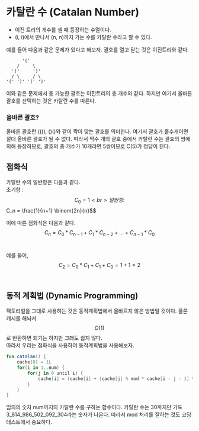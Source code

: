 # 카탈란 수 (Catalan Number)
- 이진 트리의 개수를 셀 때 등장하는 수열이다.
- (i, i)에서 만나서 (n, n)까지 가는 수를 카탈란 수라고 할 수 있다.

예를 들어 다음과 같은 문제가 있다고 해보자. 괄호를 열고 닫는 것은 이진트리와 같다.
```
      '('
    /     \
  '('     ')'
  / \     / \
'(' ')' '(' ')'
```

이와 같은 문제에서 총 가능한 괄호는 이진트리의 총 개수와 같다. 하지만 여기서 올바른 괄호를 선택하는 것은 카탈란 수를 따른다.

### 올바른 괄호?
올바른 괄호란 (()), ()()와 같이 짝이 맞는 괄호를 의미한다. 여기서 괄호가 홀수개이면 절대 올바른 괄호가 될 수 없다.
따라서 짝수 개의 괄호 중에서 카탈란 수는 괄호의 쌍에 의해 등장하므로, 괄호의 총 개수가 10개라면 5쌍이므로 C(5)가 정답이 된다.

## 점화식
카탈란 수의 일반항은 다음과 같다.<br>
초기항 : $$C_0 = 1<br>
일반항 : $$C_n = \frac{1}{n+1} \binom{2n}{n}$$<br>

이에 따른 점화식은 다음과 같다.<br>
$$C_n = C_0 * C_{n-1} + C_1 * C_{n-2} + ... + C_{n-1} * C_0$$<br>

예를 들어, $$C_2 = C_0 * C_1 + C_1 + C_0 = 1 + 1 = 2$$<br>

## 동적 계획법 (Dynamic Programming)
팩토리얼을 그대로 사용하는 것은 동적계획법에서 올바르지 않은 방법일 것이다. 물론 캐시를 해놔서 $$O(1)$$로 반환하면 되기는 하지만 그래도 쉽지 않다.<br>
따라서 우리는 점화식을 사용하여 동적계획법을 사용해보자.

```kotlin
fun catalan() {
    cache[0] = 1L
    for(i in 1..num) {
        for(j in 0 until i) {
            cache[i] = (cache[i] + (cache[j] % mod * cache[i - j - 1] % mod) % mod) % mod
        }
    }
}

```
임의의 숫자 num까지의 카탈란 수를 구하는 함수이다. 카탈란 수는 30까지만 가도 3_814_986_502_092_304라는 숫자가 나온다. 따라서 mod 처리를 잘하는 것도 코딩테스트에서 중요하다.
